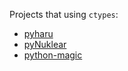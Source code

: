 Projects that using `ctypes`:
- [pyharu](https://github.com/libharu/libharu/tree/master/if/python)
- [pyNuklear](https://github.com/billsix/pyNuklear)
- [python-magic](https://github.com/ahupp/python-magic)
